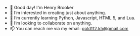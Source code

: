 - 👋 Good day! I'm Henry Brooker
- 👀 I’m interested in creating just about anything.
- 🌱 I’m currently learning Python, Javascript, HTML 5, and Lua.
- 💞️ I’m looking to collaborate on anything.
- 📫 You can reach me via my email: gold112.kh@gmail.com

<!---
HenryBrooker/HenryBrooker is a ✨ special ✨ repository because its `README.md` (this file) appears on your GitHub profile.
You can click the Preview link to take a look at your changes.
--->
